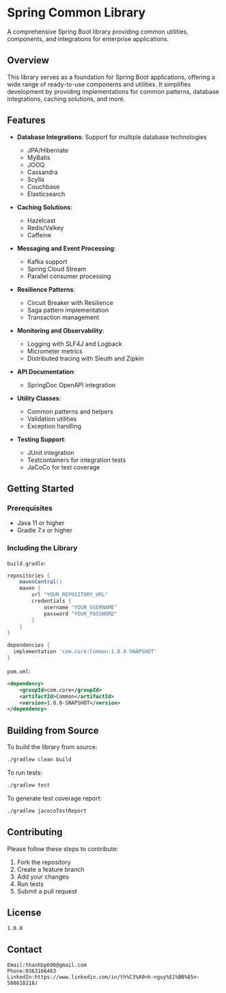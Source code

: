# Spring Common Library

A comprehensive Spring Boot library providing common utilities, components, and integrations for enterprise applications.

## Overview

This library serves as a foundation for Spring Boot applications, offering a wide range of ready-to-use components and utilities. It simplifies development by providing implementations for common patterns, database integrations, caching solutions, and more.

## Features

- **Database Integrations**: Support for multiple database technologies
  - JPA/Hibernate
  - MyBatis
  - JOOQ
  - Cassandra
  - Scylla
  - Couchbase
  - Elasticsearch

- **Caching Solutions**:
  - Hazelcast
  - Redis/Valkey
  - Caffeine

- **Messaging and Event Processing**:
  - Kafka support
  - Spring Cloud Stream
  - Parallel consumer processing

- **Resilience Patterns**:
  - Circuit Breaker with Resilience
  - Saga pattern implementation
  - Transaction management

- **Monitoring and Observability**:
  - Logging with SLF4J and Logback
  - Micrometer metrics
  - Distributed tracing with Sleuth and Zipkin

- **API Documentation**:
  - SpringDoc OpenAPI integration

- **Utility Classes**:
  - Common patterns and helpers
  - Validation utilities
  - Exception handling

- **Testing Support**:
  - JUnit integration
  - Testcontainers for integration tests
  - JaCoCo for test coverage

## Getting Started

### Prerequisites

- Java 11 or higher
- Gradle 7.x or higher

### Including the Library

`build.gradle`:

```groovy
repositories {
    mavenCentral()
    maven {
        url "YOUR_REPOSITORY_URL"
        credentials {
            username "YOUR_USERNAME"
            password "YOUR_PASSWORD"
        }
    }
}

dependencies {
  implementation 'com.core:Common:1.0.0-SNAPSHOT'
}
```

`pom.xml`:
```xml
<dependency>
    <groupId>com.core</groupId>
    <artifactId>Common</artifactId>
    <version>1.0.0-SNAPSHOT</version>
</dependency>
```

## Building from Source

To build the library from source:

```bash
./gradlew clean build
```

To run tests:

```bash
./gradlew test
```

To generate test coverage report:

```bash
./gradlew jacocoTestReport
```

## Contributing

Please follow these steps to contribute:

1. Fork the repository
2. Create a feature branch
3. Add your changes
4. Run tests
5. Submit a pull request

## License

    1.0.0

## Contact

    Email:thanhbp696@gmail.com
    Phone:0363166463
    LinkedIn:https://www.linkedin.com/in/th%C3%A0nh-nguy%E1%BB%85n-588618218/
